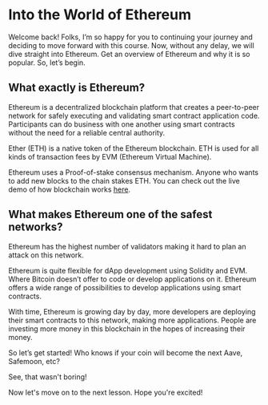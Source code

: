 # Into the World of Ethereum

Welcome back! Folks, I’m so happy for you to continuing your journey and deciding to move forward with this course. Now, without any delay, we will dive straight into Ethereum. Get an overview of Ethereum and why it is so popular. So, let’s begin.

## What exactly is Ethereum?

Ethereum is a decentralized blockchain platform that creates a peer-to-peer network for safely executing and validating smart contract application code. Participants can do business with one another using smart contracts without the need for a reliable central authority.

Ether (ETH) is a native token of the Ethereum blockchain. ETH is used for all kinds of transaction fees by EVM (Ethereum Virtual Machine).

Ethereum uses a Proof-of-stake consensus mechanism. Anyone who wants to add new blocks to the chain stakes ETH. You can check out the live demo of how blockchain works [here](https://andersbrownworth.com/blockchain/blockchain).

## What makes Ethereum one of the safest networks?

Ethereum has the highest number of validators making it hard to plan an attack on this network.

Ethereum is quite flexible for dApp development using Solidity and EVM. Where Bitcoin doesn’t offer to code or develop applications on it. Ethereum offers a wide range of possibilities to develop applications using smart contracts.

With time, Ethereum is growing day by day, more developers are deploying their smart contracts to this network, making more applications. People are investing more money in this blockchain in the hopes of increasing their money.

So let’s get started! Who knows if your coin will become the next Aave, Safemoon, etc?

See, that wasn't boring!

Now let's move on to the next lesson. Hope you're excited!
